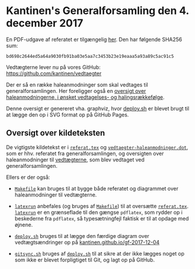 # Kantinen's Generalforsamling den 4. december 2017

En PDF-udgave af referatet er tilgængelig
[her](https://kantinen.github.io/gf-2017-12-04/referat.pdf). Den har
følgende SHA256 sum:

  `bd698c2644ed5a64a9030fb91ba03e5aa7c3453b23e19eaaa5a93a89c5ac91c5`

Vedtægterne lever nu på vores GitHub:
https://github.com/kantinen/vedtaegter

Der er så en række haleanmodninger som skal vedtages til
generalforsamlingen. Her foreligger også en [oversigt over
haleanmodningerne, i ønsket vedtagelses- og
halingsrækkefølge](https://kantinen.github.io/gf-2017-12-04/vedtaegter-haleanmodninger.svg).

Denne oversigt er genereret vha. graphviz, hvor [deploy.sh](deploy.sh)
er blevet brugt til at lægge den op i SVG format op på GitHub Pages.

## Oversigt over kildeteksten

De vigtigste kildetekst er i [`referat.tex`](referat.tex) og
[`vedtaegter-haleanmodninger.dot`](vedtaegter-haleanmodninger.dot),
som er hhv. referatet fra generalforsamlingen, og oversigten over
haleanmodninger til
[vedtægterne](https://github.com/kantinen/vedtaegter), som blev
vedtaget ved generalforsamlingen.

Ellers er der også:

* [`Makefile`](Makefile) kan bruges til at bygge både referatet og
  diagrammet over haleanmodninger til vedtægterne.

* [`latexrun`](latexrun) anbefales (og bruges af
  [`Makefile`](Makefile)) til at oversætte
  [`referat.tex`](referat.tex). [`latexrun`](latexrun) er en
  grænseflade til den gængse `pdflatex`, som rydder op i beskederne
  fra `pdflatex`, så typesætningfejl faktisk er til at opdage med
  øjnene.
* [`deploy.sh`](deploy.sh) bruges til at lægge den færdige diagram
  over vedtægtsændringer op på
[kantinen.github.io/gf-2017-12-04](https://kantinen.github.io/gf-2017-12-04/)
* [`gitsync.sh`](gitsync.sh) bruges af [`deploy.sh`](deploy.sh) til at
  sikre at der ikke lægges noget op som ikke er blevet forpligtiget
  til Git, og lagt op på GitHub.
